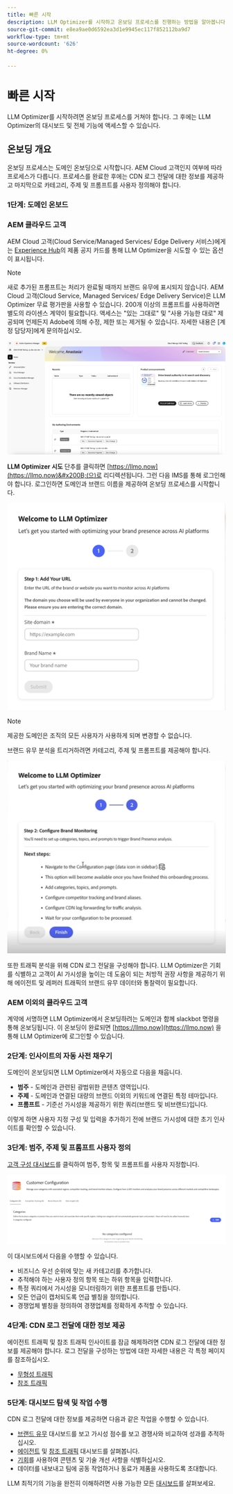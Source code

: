 ```yaml
---
title: 빠른 시작
description: LLM Optimizer를 시작하고 온보딩 프로세스를 진행하는 방법을 알아봅니다.
source-git-commit: e8ea9ae0d6592ea3d1e9945ec117f852112ba9d7
workflow-type: tm+mt
source-wordcount: '626'
ht-degree: 0%

---
```



# 빠른 시작

LLM Optimizer를 시작하려면 온보딩 프로세스를 거쳐야 합니다. 그 후에는 LLM Optimizer의 대시보드 및 전체 기능에 액세스할 수 있습니다.

## 온보딩 개요

온보딩 프로세스는 도메인 온보딩으로 시작합니다. AEM Cloud 고객인지 여부에 따라 프로세스가 다릅니다. 프로세스를 완료한 후에는 CDN 로그 전달에 대한 정보를 제공하고 마지막으로 카테고리, 주제 및 프롬프트를 사용자 정의해야 합니다.

### 1단계: 도메인 온보드

### AEM 클라우드 고객

AEM Cloud 고객(Cloud Service/Managed Services/ Edge Delivery 서비스)에게는 [Experience Hub](https://experienceleague.adobe.com/ko/docs/experience-manager-cloud-service/content/experience-hub/experience-hub)의 제품 공지 카드를 통해 LLM Optimizer을 시도할 수 있는 옵션이 표시됩니다.

>[!NOTE]
>새로 추가된 프롬프트는 처리가 완료될 때까지 브랜드 유무에 표시되지 않습니다. AEM Cloud 고객(Cloud Service, Managed Services/ Edge Delivery Service)은 LLM Optimizer 무료 평가판을 사용할 수 있습니다. 200개 이상의 프롬프트를 사용하려면 별도의 라이센스 계약이 필요합니다. 액세스는 &quot;있는 그대로&quot; 및 &quot;사용 가능한 대로&quot; 제공되며 언제든지 Adobe에 의해 수정, 제한 또는 제거될 수 있습니다. 자세한 내용은 [계정 담당자]에게 문의하십시오.

![LLM Optimizer 평가판](/help/overview/assets/llm-trial.png)

**LLM Optimizer 시도** 단추를 클릭하면 [https://llmo.now](https://llmo.now)&#x200B;(으)로 리디렉션됩니다. 그런 다음 IMS를 통해 로그인해야 합니다. 로그인하면 도메인과 브랜드 이름을 제공하여 온보딩 프로세스를 시작합니다.

![LLM Optimizer 도메인](/help/overview/assets/domain.png)

>[!NOTE]
>제공한 도메인은 조직의 모든 사용자가 사용하게 되며 변경할 수 없습니다.

브랜드 유무 분석을 트리거하려면 카테고리, 주제 및 프롬프트를 제공해야 합니다.

![브랜드 유무 분석](/help/overview/assets/bp-analysis.png)

또한 트래픽 분석을 위해 CDN 로그 전달을 구성해야 합니다. LLM Optimizer은 기회를 식별하고 고객이 AI 가시성을 높이는 데 도움이 되는 처방적 권장 사항을 제공하기 위해 에이전트 및 레퍼러 트래픽의 브랜드 유무 데이터와 통찰력이 필요합니다.

### AEM 이외의 클라우드 고객

계약에 서명하면 LLM Optimizer에서 온보딩하려는 도메인과 함께 slackbot 명령을 통해 온보딩됩니다. 이 온보딩이 완료되면 [https://llmo.now](https://llmo.now) 을 통해 LLM Optimizer에 로그인할 수 있습니다.

### 2단계: 인사이트의 자동 사전 채우기

도메인이 온보딩되면 LLM Optimizer에서 자동으로 다음을 채웁니다.

* **범주** - 도메인과 관련된 광범위한 콘텐츠 영역입니다.
* **주제** - 도메인과 연결된 대량의 브랜드 이외의 키워드에 연결된 특정 테마입니다.
* **프롬프트** - 기준선 가시성을 제공하기 위한 쿼리(브랜드 및 비브랜드)입니다.

이렇게 하면 사용자 지정 구성 및 입력을 추가하기 전에 브랜드 가시성에 대한 초기 인사이트를 확인할 수 있습니다.

### 3단계: 범주, 주제 및 프롬프트 사용자 정의

[고객 구성 대시보드](/help/dashboards/customer-configuration.md)를 클릭하여 범주, 항목 및 프롬프트를 사용자 지정합니다.

![고객 구성 대시보드](/help/dashboards/assets/customer-config.png)

이 대시보드에서 다음을 수행할 수 있습니다.

* 비즈니스 우선 순위에 맞는 새 카테고리를 추가합니다.
* 추적해야 하는 사용자 정의 항목 또는 하위 항목을 입력합니다.
* 특정 쿼리에서 가시성을 모니터링하기 위한 프롬프트를 만듭니다.
* 모든 언급이 캡처되도록 언급 별칭을 정의합니다.
* 경쟁업체 별칭을 정의하여 경쟁업체를 정확하게 추적할 수 있습니다.

### 4단계: CDN 로그 전달에 대한 정보 제공

에이전트 트래픽 및 참조 트래픽 인사이트를 잠금 해제하려면 CDN 로그 전달에 대한 정보를 제공해야 합니다. 로그 전달을 구성하는 방법에 대한 자세한 내용은 각 특정 페이지를 참조하십시오.

* [무형성 트래픽](/help/dashboards/agentic-traffic.md)
* [참조 트래픽](/help/dashboards/referral-traffic.md#setup#cdn-setup)

### 5단계: 대시보드 탐색 및 작업 수행

CDN 로그 전달에 대한 정보를 제공하면 다음과 같은 작업을 수행할 수 있습니다.

* [브랜드 유무](/help/dashboards/brand-presence.md) 대시보드를 보고 가시성 점수를 보고 경쟁사와 비교하여 성과를 추적하십시오.
* [에이전트](/help/dashboards/agentic-traffic.md) 및 [참조 트래픽](/help/dashboards/referral-traffic.md) 대시보드를 살펴봅니다.
* [기회](/help/dashboards/opportunities.md)를 사용하여 콘텐츠 및 기술 개선 사항을 식별하십시오.
* 데이터를 내보내고 팀에 공동 작업하거나 동료가 제품을 사용하도록 초대합니다.

LLM 최적기의 기능을 완전히 이해하려면 사용 가능한 모든 [대시보드](/help/dashboards/dashboards-overview.md)를 살펴보세요.

